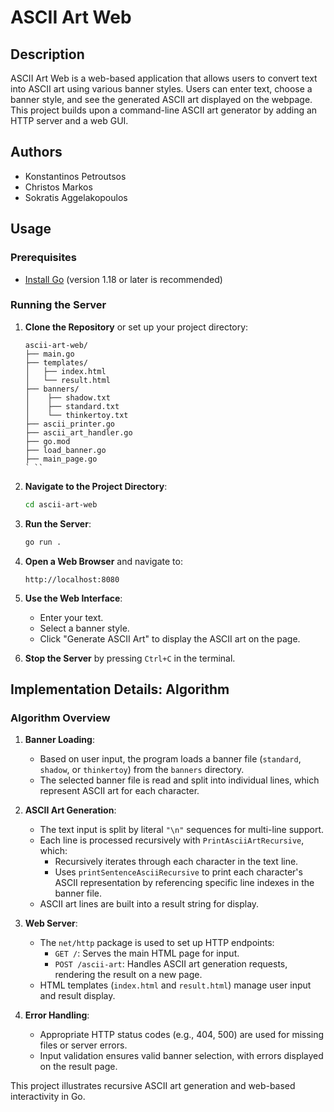 # ASCII Art Web

## Description
ASCII Art Web is a web-based application that allows users to convert text into ASCII art using various banner styles. Users can enter text, choose a banner style, and see the generated ASCII art displayed on the webpage. This project builds upon a command-line ASCII art generator by adding an HTTP server and a web GUI.

## Authors
- Konstantinos Petroutsos 
- Christos Markos 
- Sokratis Aggelakopoulos

## Usage

### Prerequisites
- [Install Go](https://go.dev/dl/) (version 1.18 or later is recommended)

### Running the Server

1. **Clone the Repository** or set up your project directory:
    ```
    ascii-art-web/
    ├── main.go
    ├── templates/
    │   ├── index.html
    │   └── result.html
    ├── banners/
    │    ├── shadow.txt
    │    ├── standard.txt
    │    └── thinkertoy.txt
    ├── ascii_printer.go
    ├── ascii_art_handler.go
    ├── go.mod
    ├── load_banner.go
    ├── main_page.go
    ` ``

2. **Navigate to the Project Directory**:
    ```sh
    cd ascii-art-web
    ```

3. **Run the Server**:
    ```sh
    go run .
    ```

4. **Open a Web Browser** and navigate to:
    ```
    http://localhost:8080
    ```

5. **Use the Web Interface**:
   - Enter your text.
   - Select a banner style.
   - Click "Generate ASCII Art" to display the ASCII art on the page.

6. **Stop the Server** by pressing `Ctrl+C` in the terminal.

## Implementation Details: Algorithm

### Algorithm Overview

1. **Banner Loading**:
   - Based on user input, the program loads a banner file (`standard`, `shadow`, or `thinkertoy`) from the `banners` directory.
   - The selected banner file is read and split into individual lines, which represent ASCII art for each character.

2. **ASCII Art Generation**:
   - The text input is split by literal `"\n"` sequences for multi-line support.
   - Each line is processed recursively with `PrintAsciiArtRecursive`, which:
     - Recursively iterates through each character in the text line.
     - Uses `printSentenceAsciiRecursive` to print each character's ASCII representation by referencing specific line indexes in the banner file.
   - ASCII art lines are built into a result string for display.

3. **Web Server**:
   - The `net/http` package is used to set up HTTP endpoints:
     - `GET /`: Serves the main HTML page for input.
     - `POST /ascii-art`: Handles ASCII art generation requests, rendering the result on a new page.
   - HTML templates (`index.html` and `result.html`) manage user input and result display.

4. **Error Handling**:
   - Appropriate HTTP status codes (e.g., 404, 500) are used for missing files or server errors.
   - Input validation ensures valid banner selection, with errors displayed on the result page.

This project illustrates recursive ASCII art generation and web-based interactivity in Go.
